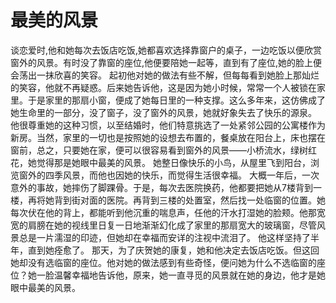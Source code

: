 # 最美的风景
谈恋爱时,他和她每次去饭店吃饭,她都喜欢选择靠窗户的桌子，一边吃饭以便欣赏窗外的风景。有时没了靠窗的座位,他便要陪她一起等，直到有了座位,她的脸上便会荡出一抹欣喜的笑容。 
起初他对她的做法有些不解，但每每看到她脸上那灿烂的笑容，他就不再疑惑。后来她告诉他，这是因为她小时候，常常一个人被锁在家里。于是家里的那扇小窗，便成了她每日里的一种支撑。这么多年来，这仿佛成了她生命里的一部分，没了窗子，没了窗外的风景，她就好象失去了快乐的源泉。 
他很尊重她的这种习惯，以至结婚时，他们特意挑选了一处紧邻公园的公寓楼作为新房。当然，家里的一切也是按照她的设想去布置的，餐桌放在阳台上，床也摆在窗前，总之，只要她在家，便可以很容易看到窗外的风景——小桥流水，绿树红花，她觉得那是她眼中最美的风景。 
她整日像快乐的小鸟，从屋里飞到阳台，浏览窗外的四季风景，而他也因她的快乐，而觉得生活很幸福。 
大概一年后，一次意外的事故，她摔伤了脚踝骨。于是，每次去医院换药，他都要把她从7楼背到一楼，再将她背到街对面的医院。再背到三楼的处置室，然后找一处临窗的位置。她每次伏在他的背上，都能听到他沉重的喘息声，任他的汗水打湿她的脸颊。他那宽宽的肩膀在她的视线里日复一日地渐渐幻化成了家里的那扇宽大的玻璃窗，尽管风景总是一片濡湿的印迹，但她却在幸福而安详的注视中流泪了。 
他这样坚持了半年，直到她痊愈了。 
那天，为了庆贺她的康复，她和他决定去饭店吃饭。但这回她却没有选临窗的座位。他对她的做法感到有些奇怪，便问她为什么不选临窗的座位？她一脸温馨幸福地告诉他，原来，她一直寻觅的风景就在她的身边，他才是她眼中最美的风景。
  